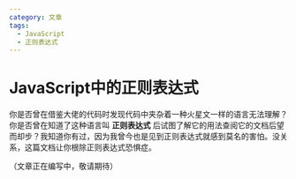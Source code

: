 ```yaml
---
category: 文章
tags:
  - JavaScript
  - 正则表达式
---
```

<script setup>import Read from "@components/Read.vue";</script>

<ClientOnly>
  <read/>
</ClientOnly>

# JavaScript中的正则表达式

你是否曾在借鉴大佬的代码时发现代码中夹杂着一种火星文一样的语言无法理解？你是否曾在知道了这种语言叫 **正则表达式** 后试图了解它的用法查阅它的文档后望而却步？我知道你有过，因为我曾今也是见到正则表达式就感到莫名的害怕。没关系，这篇文档让你根除正则表达式恐惧症。

（文章正在编写中，敬请期待）

